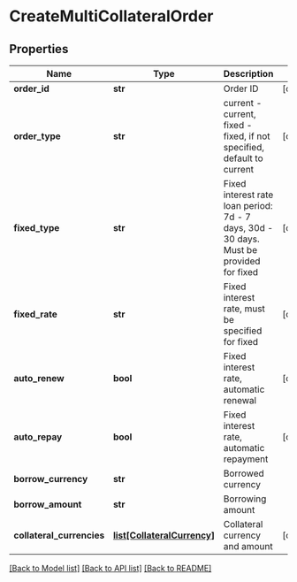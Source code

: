 # CreateMultiCollateralOrder

## Properties
Name | Type | Description | Notes
------------ | ------------- | ------------- | -------------
**order_id** | **str** | Order ID | [optional] 
**order_type** | **str** | current - current, fixed - fixed, if not specified, default to current | [optional] 
**fixed_type** | **str** | Fixed interest rate loan period: 7d - 7 days, 30d - 30 days. Must be provided for fixed | [optional] 
**fixed_rate** | **str** | Fixed interest rate, must be specified for fixed | [optional] 
**auto_renew** | **bool** | Fixed interest rate, automatic renewal | [optional] 
**auto_repay** | **bool** | Fixed interest rate, automatic repayment | [optional] 
**borrow_currency** | **str** | Borrowed currency | 
**borrow_amount** | **str** | Borrowing amount | 
**collateral_currencies** | [**list[CollateralCurrency]**](CollateralCurrency.md) | Collateral currency and amount | [optional] 

[[Back to Model list]](../README.md#documentation-for-models) [[Back to API list]](../README.md#documentation-for-api-endpoints) [[Back to README]](../README.md)



